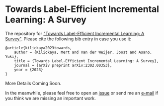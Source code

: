 # Towards Label-Efficient Incremental Learning: A Survey

The repository for ["Towards Label-Efficient Incremental Learning: A Survey"](https://arxiv.org/pdf/2302.00353.pdf). Please cite the following bib entry in case you use it:
```
@article{kilickaya2023towards,
    author = {Kilickaya, Mert and Van der Weijer, Joost and Asano, Yuki},
    title = {Towards Label-Efficient Incremental Learning: A Survey},
    journal = {arXiv preprint arXiv:2302.00353},
    year = {2023}
}
```

More Details Coming Soon.

In the meanwhile, please feel free to open an [issue](https://github.com/kilickaya/label-efficient-il/issues/new/choose) or send me an [e-mail](kilickayamert@gmail.com) if you think we are missing an important work. 


